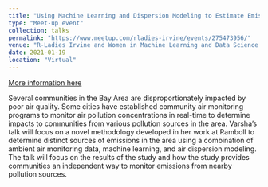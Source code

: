 ```yaml
---
title: "Using Machine Learning and Dispersion Modeling to Estimate Emissions"
type: "Meet-up event"
collection: talks
permalink: "https://www.meetup.com/rladies-irvine/events/275473956/"
venue: "R-Ladies Irvine and Women in Machine Learning and Data Science - Seattle"
date: 2021-01-19
location: "Virtual"
---
```


[More information here](https://www.meetup.com/rladies-irvine/events/275473956/)

Several communities in the Bay Area are disproportionately impacted by poor air quality. Some cities have established community air monitoring programs to monitor air pollution concentrations in real-time to determine impacts to communities from various pollution sources in the area. Varsha’s talk will focus on a novel methodology developed in her work at Ramboll to determine distinct sources of emissions in the area using a combination of ambient air monitoring data, machine learning, and air dispersion modeling. The talk will focus on the results of the study and how the study provides communities an independent way to monitor emissions from nearby pollution sources.
